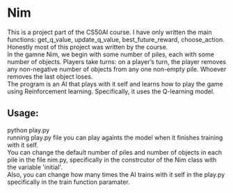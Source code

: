 # Nim
This is a project part of the CS50AI course. I have only written the main functions: get_q_value, update_q_value, best_future_reward, choose_action. Honestly most of this project was written by the course. <br>
In the gamne Nim, we begin with some number of piles, each with some number of objects. Players take turns: on a player’s turn, the player removes any non-negative number of objects from any one non-empty pile. Whoever removes the last object loses.<br> 
The program is an AI that plays with it self and learns how to play the game using Reinforcement learning. Specifically, it uses the Q-learning model.
## Usage:
python play.py <br>
running play.py file you can play againts the model when it finishes training with it self.<br>
You can change the default number of piles and number of objects in each pile in the file nim.py, specifically in the constrcutor of the Nim class with the variable 'initial'. <br> Also, you can change how many times the AI trains with it self in the play.py specifically in the train function paramater.
